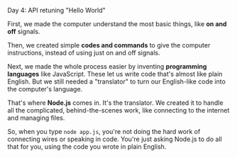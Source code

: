 Day 4: API retuning "Hello World"

First, we made the computer understand the most basic things, like **on and off** signals.

Then, we created simple **codes and commands** to give the computer instructions, instead of using just on and off signals.

Next, we made the whole process easier by inventing **programming languages** like JavaScript. These let us write code that's almost like plain English. But we still needed a "translator" to turn our English-like code into the computer's language.

That's where **Node.js** comes in. It's the translator. We created it to handle all the complicated, behind-the-scenes work, like connecting to the internet and managing files.

So, when you type `node app.js`, you're not doing the hard work of connecting wires or speaking in code. You're just asking Node.js to do all that for you, using the code you wrote in plain English.
